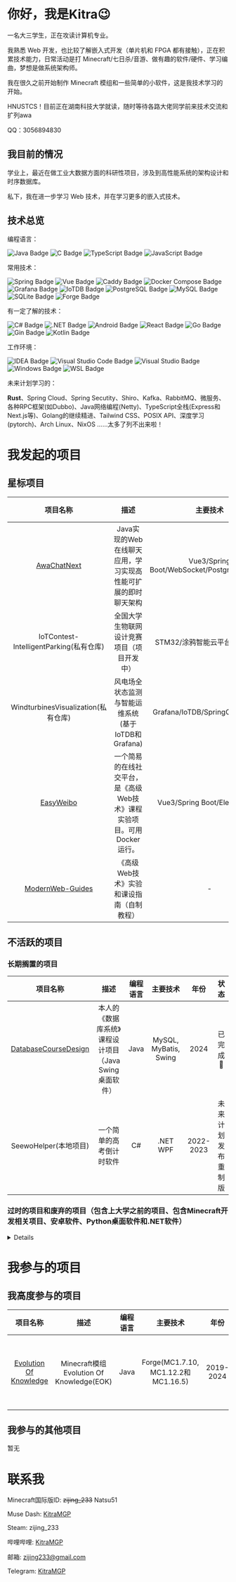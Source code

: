 
# 你好，我是Kitra😉

一名大三学生，正在攻读计算机专业。

我熟悉 Web 开发，也比较了解嵌入式开发（单片机和 FPGA 都有接触），正在积累技术能力，日常活动是打 Minecraft/七日杀/音游、做有趣的软件/硬件、学习编曲，梦想是做系统架构师。

我在很久之前开始制作 Minecraft 模组和一些简单的小软件，这是我技术学习的开始。

HNUSTCS！目前正在湖南科技大学就读，随时等待各路大佬同学前来技术交流和扩列awa

QQ：3056894830


## 我目前的情况

学业上，最近在做工业大数据方面的科研性项目，涉及到高性能系统的架构设计和时序数据库。

私下，我在进一步学习 Web 技术，并在学习更多的嵌入式技术。


## 技术总览

编程语言：

![Java Badge](https://img.shields.io/badge/Java-red?style=flat-square&logoColor=white)
![C Badge](https://img.shields.io/badge/C-a64dff?style=flat-square&logoColor=white)
![TypeScript Badge](https://img.shields.io/badge/TypeScript-3178C6?style=flat-square&logo=typescript&logoColor=white)
![JavaScript Badge](https://img.shields.io/badge/JavaScript-F7DF1E?style=flat-square&logo=JavaScript&logoColor=white)

常用技术：

![Spring Badge](https://img.shields.io/badge/Spring%20Boot-6DB33F?style=flat-square&logo=spring&logoColor=white)
![Vue Badge](https://img.shields.io/badge/Vue.js-4FC08D?style=flat-square&logo=vuedotjs&logoColor=white)
![Caddy Badge](https://img.shields.io/badge/Caddy-1F88C0?style=flat-square&logo=caddy&logoColor=white)
![Docker Compose Badge](https://img.shields.io/badge/Docker-2496ED?style=flat-square&logo=docker&logoColor=white)
![Grafana Badge](https://img.shields.io/badge/Grafana-F46800?style=flat-square&logo=grafana&logoColor=white)
![IoTDB Badge](https://img.shields.io/badge/IoTDB-923275?style=flat-square&logoColor=white)
![PostgreSQL Badge](https://img.shields.io/badge/PostgreSQL-4169E1?style=flat-square&logo=postgresql&logoColor=white)
![MySQL Badge](https://img.shields.io/badge/MySQL-4479A1?style=flat-square&logo=mysql&logoColor=white)
![SQLite Badge](https://img.shields.io/badge/SQLite-003B57?style=flat-square&logo=sqlite&logoColor=white)
![Forge Badge](https://img.shields.io/badge/Minecraft%20Forge-b07b35?style=flat-square&logoColor=white)

有一定了解的技术：

![C# Badge](https://img.shields.io/badge/C%23-FF3333?style=flat-square&logoColor=white)
![.NET Badge](https://img.shields.io/badge/.NET-512BD4?style=flat-square&logo=dotnet&logoColor=white)
![Android Badge](https://img.shields.io/badge/Android-34A853?style=flat-square&logo=android&logoColor=white)
![React Badge](https://img.shields.io/badge/React-61DAFB?style=flat-square&logo=react&logoColor=white)
![Go Badge](https://img.shields.io/badge/Go-00ADD8?style=flat-square&logo=go&logoColor=white)
![Gin Badge](https://img.shields.io/badge/Gin-008ECF?style=flat-square&logo=gin&logoColor=white)
![Kotlin Badge](https://img.shields.io/badge/Kotlin-7F52FF?style=flat-square&logo=kotlin&logoColor=white)

工作环境：

![IDEA Badge](https://img.shields.io/badge/IntelliJ%20IDEA-9933FF?style=flat-square&logo=intellijidea&logoColor=white)
![Visual Studio Code Badge](https://img.shields.io/badge/Visual%20Studio%20Code-9933FF?style=flat-square&logoColor=white)
![Visual Studio Badge](https://img.shields.io/badge/Visual%20Studio-9933FF?style=flat-square&logoColor=white)
![Windows Badge](https://img.shields.io/badge/Windows-red?style=flat-square&logoColor=white)
![WSL Badge](https://img.shields.io/badge/WSL-red?style=flat-square&logoColor=white)

未来计划学习的：


**Rust**、Spring Cloud、Spring Secutity、Shiro、Kafka、RabbitMQ、微服务、各种RPC框架(如Dubbo)、Java网络编程(Netty)、TypeScript全栈(Express和Next.js等)、Golang的继续精进、Tailwind CSS、POSIX API、深度学习(pytorch)、Arch Linux、NixOS
……太多了列不出来啦！

# 我发起的项目

## 星标项目

|项目名称|描述|主要技术|年份|状态|
|:---:|:---:|:---:|:---:|:---:|
|[AwaChatNext](https://github.com/KitraMGP/AwaChatNext)|Java实现的Web在线聊天应用，学习实现高性能可扩展的即时聊天架构|Vue3/Spring Boot/WebSocket/PostgreSQL/MinIO|2025|日后将进行升级💭|
|IoTContest-IntelligentParking(私有仓库)|全国大学生物联网设计竞赛项目（项目开发中）|STM32/涂鸦智能云平台/Taro/Vue|2025|暂停开发|
|WindturbinesVisualization(私有仓库)|风电场全状态监测与智能运维系统(基于IoTDB和Grafana)|Grafana/IoTDB/SpringCloud/React|2024-2025|开发中💭|
|[EasyWeibo](https://github.com/KitraMGP/ModernWebExperiment-EasyWeibo)|一个简易的在线社交平台，是《高级Web技术》课程实验项目。可用Docker运行。|Vue3/Spring Boot/Element Plus|2025|已完成🎉|
|[ModernWeb-Guides](https://github.com/KitraMGP/ModernWeb-Guides)|《高级Web技术》实验和课设指南（自制教程）|-|2025|慢速编写中💭|

## 不活跃的项目

### 长期搁置的项目

|项目名称|描述|编程语言|主要技术|年份|状态|
|:---:|:---:|:---:|:---:|:---:|:---:|
|[DatabaseCourseDesign](https://github.com/KitraMGP/DatabaseCourseDesign)|本人的《数据库系统》课程设计项目（Java Swing桌面软件）|   Java   | MySQL, MyBatis, Swing |   2024    |已完成🎉|
|SeewoHelper(本地项目)|一个简单的高考倒计时软件|C#|.NET WPF|2022-2023|未来计划发布重制版|


### 过时的项目和废弃的项目（包含上大学之前的项目、包含Minecraft开发相关项目、安卓软件、Python桌面软件和.NET软件）

<details summary="点击展开查看">

|项目名称|描述|编程语言|主要技术|年份|状态|
|:---:|:---:|:---:|:---:|:---:|:---:|
|[QuickCheckin](https://github.com/KitraMGP/QuickCheckin)|帮助教师上课查到的App，是安卓开发练习项目|Java/Kotlin|Jetpack Compose|2024|半成品-放弃开发❎|
|[CuckooLib](https://github.com/KitraMGP/CuckooLib)|[EOK](https://github.com/gonggongjohn/Evolution-Of-Knowledge)模组用到的公共代码库|Java|Forge|2020-2021|停止维护❎|
|[MuseDashKeyDisplay](https://github.com/KitraMGP/MuseDashKeyDisplay)|一个用来显示Muse Dash键位状态并显示按键速度的简易程序|C#|.NET WPF|2022|停止维护❎|
|[LightCalendar](https://github.com/KitraMGP/LightCalendar)|一个用于应付学校Python实践比赛的简易日历软件|Python 3|TKinter|2021|停止维护❎|
|[tsrg2srg](https://github.com/KitraMGP/tsrg2srg)|一个用来将TSRG映射表转换为SRG映射表的简易程序(用于Minecraft开发)|Java|-|2020|停止维护❎|
|[AABBCalculator](https://github.com/KitraMGP/AABBCalculator)|一个用于从Minecraft JSON方块模型输出碰撞箱创建代码的简易程序(用于Minecraft开发)|Java|-|2020|停止维护❎|
|[CuckooGradle](https://github.com/KitraMGP/CuckooGradle)|用于将组件发布到[CuckooMaven](https://github.com/KitraMGP/cuckoo-maven)的Gradle插件|Java|Gradle API|2020|停止维护❎|
|[cuckoo-maven](https://github.com/KitraMGP/cuckoo-maven)|用Github Pages实现的Maven仓库，包含了一个比较漂亮的仓库主页|HTML/CSS/JS|-|2020|停止维护❎|
|[LotteryMachine](https://github.com/KitraMGP/LotteryMachine)|一个向游戏中添加抽奖功能的Minecraft模组，使用命令抽奖，抽奖过程有粒子效果特效|Java|Forge(MC1.14.4)|2020|停止维护❎|

</details>


# 我参与的项目

## 我高度参与的项目

|项目名称|描述|编程语言|主要技术|年份|状态|
|:---:|:---:|:---:|:---:|:---:|:---:|
|[Evolution Of Knowledge](https://github.com/gonggongjohn/Evolution-Of-Knowledge)|Minecraft模组Evolution Of Knowledge(EOK)|Java|Forge(MC1.7.10, MC1.12.2和MC1.16.5)|2019-2024|基本停止维护❎|

## 我参与的其他项目

暂无

# 联系我

Minecraft国际版ID: ~~zijing_233~~ Natsu51

Muse Dash: [KitraMGP](https://musedash.moe/player/68aaae00d4d746808eea9d509f1a7eaa)

Steam: zijing_233

哔哩哔哩: [KitraMGP](https://space.bilibili.com/180371610)

邮箱: zijing233@gmail.com

Telegram: [KitraMGP](https://t.me/KitraMGP)



<!--
**zi-jing/zi-jing** is a ✨ _special_ ✨ repository because its `README.md` (this file) appears on your GitHub profile.

Here are some ideas to get you started:

- 🔭 I’m currently working on ...
- 🌱 I’m currently learning ...
- 👯 I’m looking to collaborate on ...
- 🤔 I’m looking for help with ...
- 💬 Ask me about ...
- 📫 How to reach me: ...
- 😄 Pronouns: ...
- ⚡ Fun fact: ...
-->
